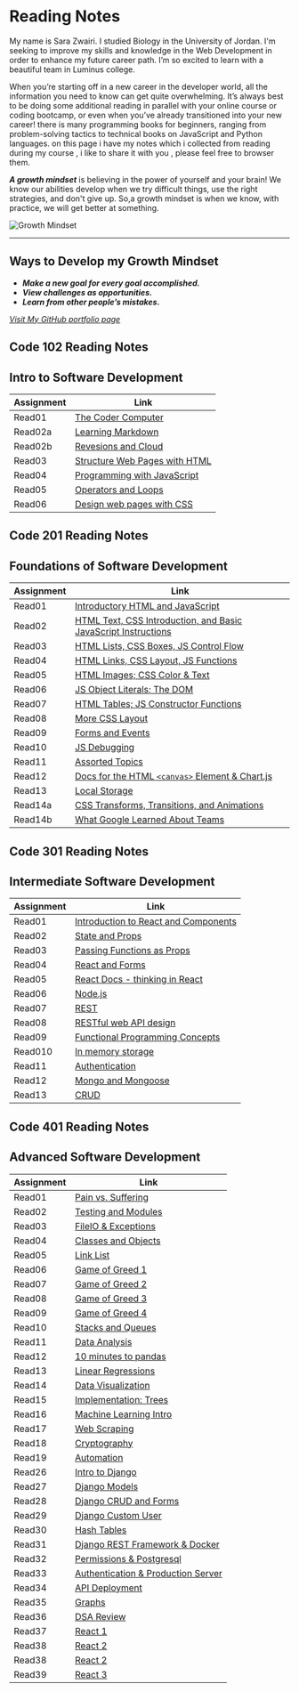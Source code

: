 # Reading Notes

My name is Sara Zwairi. I studied Biology in the University of Jordan. I'm seeking to improve my skills and knowledge in the Web Development in order to enhance my future career path. I’m so excited to learn with a beautiful team in Luminus college.

When you’re starting off in a new career in the developer world, all the information you need
to know can get quite overwhelming. It’s always best to be doing some additional reading in parallel with your online course or coding bootcamp, or even when you’ve already transitioned into your new career! there is many programming books for beginners, ranging from problem-solving tactics to technical books on JavaScript and Python languages.
on this page i have my notes which i collected from reading during my course , i like to share it with you , please feel free to browser them.

***A growth mindset*** is believing in the power of yourself and your brain! We know our abilities develop when we try difficult things, use the right strategies, and don't give up.
So,a growth mindset is when we know, with practice, we will get better at something.

![Growth Mindset](https://kindleclippings-live-6816de37235d435880-6527458.aldryn-media.io/filer_public_thumbnails/filer_public/a9/bb/a9bb5e9b-daf7-47d1-853b-80215b7d73e6/gmail_iphone_frame_wide-small.png__1024.0x438.85714285714283_q90_crop-10_subsampling-2_upscale.png)
___

## Ways to Develop my Growth Mindset

* ***Make a new goal for every goal accomplished.***
* ***View challenges as opportunities.***  
* ***Learn from other people’s mistakes.***

*[Visit My GitHub portfolio page](https://github.com/sarazwairi)*

## Code 102 Reading Notes

## Intro to Software Development

 **Assignment**| **Link**
------------ | -------------
Read01       | [The Coder Computer](read01-TheCoder-Computer.md)
Read02a      | [Learning Markdown](Read02a-Learning-Markdown.md)
Read02b      | [Revesions and Cloud](Read02-Revisions-TheCloud.md)
Read03       | [Structure Web Pages with HTML](readings/read03.md)
Read04       | [Programming with JavaScript](readings/read04.md)
Read05       | [Operators and Loops](readings/read05.md)
Read06       | [Design web pages with CSS](readings/reading06.md)

## Code 201 Reading Notes

## Foundations of Software Development

 **Assignment**| **Link**
------------ | -------------
Read01       | [Introductory HTML and JavaScript](read201/read01.md)
Read02       | [HTML Text, CSS Introduction, and Basic JavaScript Instructions](read201/read02.md)
Read03       | [HTML Lists, CSS Boxes, JS Control Flow](read201/read03.md)
Read04       | [HTML Links, CSS Layout, JS Functions](read201/read04.md)
Read05       | [HTML Images; CSS Color & Text](read201/read05.md)
Read06       | [JS Object Literals; The DOM](read201/read06.md)
Read07       | [HTML Tables; JS Constructor Functions](read201/read07.md)
Read08       | [More CSS Layout](read201/read08.md)
Read09       | [Forms and Events](read201/read09.md)
Read10       | [JS Debugging](read201/read10.md)
Read11       | [Assorted Topics](read201/read11.md)
Read12       | [Docs for the HTML ```<canvas>``` Element & Chart.js](read201/read12.md)
Read13       | [Local Storage](read201/read13.md)
Read14a      | [CSS Transforms, Transitions, and Animations](read201/read14a.md)
Read14b      | [What Google Learned About Teams](read201/read14b.md)

## Code 301 Reading Notes

## Intermediate Software Development

 **Assignment**| **Link**
------------ | -------------
Read01       | [Introduction to React and Components](read301/read01.md)
Read02       | [State and Props](read301/read02.md)
Read03       | [Passing Functions as Props](read301/read03.md)
Read04       | [React and Forms](read301/read04.md)
Read05       | [React Docs - thinking in React](read301/read05.md)
Read06       | [Node.js](read301/read06.md)
Read07       | [REST](read301/read07.md)
Read08       | [RESTful web API design](read301/read08.md)
Read09       | [Functional Programming Concepts](read301/read09.md)
Read010      | [In memory storage](read301/read10.md)
Read11       | [Authentication](read301/read11.md)
Read12       | [Mongo and Mongoose](read301/read12.md)
Read13       | [CRUD](read301/read13.md)

## Code 401 Reading Notes

## Advanced Software Development

 **Assignment**| **Link**
------------ | -------------
Read01       | [Pain vs. Suffering](read401/read01.md)
Read02       | [Testing and Modules](read401/read02.md)
Read03       | [FileIO & Exceptions](read401/read03.md)
Read04       | [Classes and Objects](read401/read04.md)
Read05       | [Link List](read401/read05.md)
Read06       | [Game of Greed 1](read401/read06.md)
Read07       | [Game of Greed 2](read401/read07.md)
Read08       | [Game of Greed 3](read401/read08.md)
Read09       | [Game of Greed 4](read401/read09.md)
Read10       | [Stacks and Queues](read401/read10.md)
Read11       | [Data Analysis](read401/read11.md)
Read12       | [10 minutes to pandas](read401/read12.md)
Read13       | [Linear Regressions](read401/read13.md)
Read14       | [Data Visualization](read401/read14.md)    
Read15       | [Implementation: Trees](read401/read15.md) 
Read16       | [Machine Learning Intro](read401/read16.md) 
Read17       | [Web Scraping](read401/read17.md) 
Read18       | [Cryptography](read401/read18.md) 
Read19       | [Automation](read401/read19.md) 
Read26       | [Intro to Django](read401/read26.md) 
Read27       | [Django Models](read401/read27.md) 
Read28       | [Django CRUD and Forms](read401/read28.md) 
Read29       | [Django Custom User](read401/read29.md) 
Read30       | [Hash Tables](read401/read30.md) 
Read31       | [Django REST Framework & Docker](read401/read31.md) 
Read32       | [Permissions & Postgresql](read401/read32.md) 
Read33       | [Authentication & Production Server](read401/read33.md) 
Read34       | [API Deployment](read401/read34.md) 
Read35       | [Graphs](read401/read35.md) 
Read36       | [DSA Review](read401/read36.md) 
Read37       | [ React 1](read401/read37.md) 
Read38       | [ React 2](read401/read38.md) 
Read38       | [ React 2](read401/read38.md) 
Read39       | [ React 3](read401/read39.md) 



